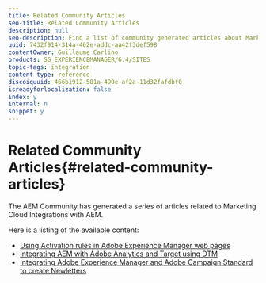 ```yaml
---
title: Related Community Articles
seo-title: Related Community Articles
description: null
seo-description: Find a list of community generated articles about Marketing Cloud integrations with AEM.
uuid: 7432f914-314a-462e-addc-aa42f3def598
contentOwner: Guillaume Carlino
products: SG_EXPERIENCEMANAGER/6.4/SITES
topic-tags: integration
content-type: reference
discoiquuid: 466b1912-581a-490e-af2a-11d32fafdbf0
isreadyforlocalization: false
index: y
internal: n
snippet: y
---
```


# Related Community Articles{#related-community-articles}

The AEM Community has generated a series of articles related to Marketing Cloud Integrations with AEM.

Here is a listing of the available content:

* [Using Activation rules in Adobe Experience Manager web pages](https://helpx.adobe.com/experience-manager/using/dtm.html)
* [Integrating AEM with Adobe Analytics and Target using DTM](https://helpx.adobe.com/experience-manager/using/integrate-digital-marketing-solutions.html)
* [Integrating Adobe Experience Manager and Adobe Campaign Standard to create Newletters](https://helpx.adobe.com/experience-manager/using/aem_campaign.html)

